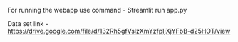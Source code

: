 For running the webapp use command - Streamlit run app.py

Data set link - https://drive.google.com/file/d/132Rh5gfVslzXmYzfpIjXjYFbB-d25HOT/view
